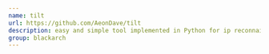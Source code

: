 ```yaml
---
name: tilt
url: https://github.com/AeonDave/tilt
description: easy and simple tool implemented in Python for ip reconnaissance, with reverse ip lookup. URL : https://github.com/AeonDave/tilt Groups : blackarch blackarch-recon
group: blackarch
---
```

